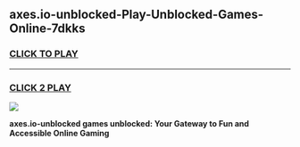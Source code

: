 
## axes.io-unblocked-Play-Unblocked-Games-Online-7dkks
<h3>
<a href="https://premium76.site?title=axes.io-unblocked&ref=25A">CLICK TO PLAY</a></h3>
<hr>

<h3>
<a href="https://premium76.site?title=axes.io-unblocked&ref=25A">CLICK 2 PLAY</a>
  
</h3>

<a href="https://premium76.site?title=axes.io-unblocked&ref=25A"><img src="https://clearcache.store/games.png"></a>


**axes.io-unblocked games unblocked: Your Gateway to Fun and Accessible Online Gaming**
